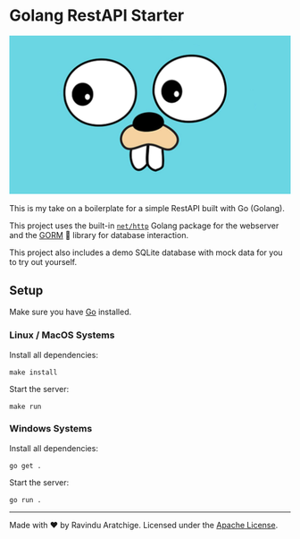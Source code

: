 # Golang RestAPI Starter

<img src="./docs/img/golang.jpg" alt="Golang Gopher">

This is my take on a boilerplate for a simple RestAPI built with Go (Golang).

This project uses the built-in <a href="https://pkg.go.dev/net/http">`net/http`</a> Golang package for the webserver and the <a href="https://gorm.io/">GORM</a> 🦦 library for database interaction.

This project also includes a demo SQLite database with mock data for you to try out yourself.

## Setup

Make sure you have <a href="https://go.dev/doc/install">Go</a> installed.

### Linux / MacOS Systems

Install all dependencies:

```shell
make install
```

Start the server:

```shell
make run
```

### Windows Systems

Install all dependencies:

```shell
go get .
```

Start the server:

```shell
go run .
```

---

Made with ❤️ by Ravindu Aratchige. Licensed under the <a href="https://github.com/ravi-aratchige/golang-restapi-starter/blob/main/LICENSE">Apache License<a>.
